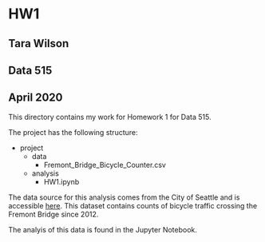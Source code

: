 # HW1
## Tara Wilson
## Data 515
## April 2020

This directory contains my work for Homework 1 for Data 515.

The project has the following structure:

* project
    * data
        * Fremont_Bridge_Bicycle_Counter.csv
    * analysis
        * HW1.ipynb

The data source for this analysis comes from the City of Seattle and is accessible [here](https://data.seattle.gov/Transportation/Fremont-Bridge-Hourly-Bicycle-Counts-by-Month-Octo/65db-xm6k). This dataset contains counts of bicycle traffic crossing the Fremont Bridge since 2012. 

The analyis of this data is found in the Jupyter Notebook.
